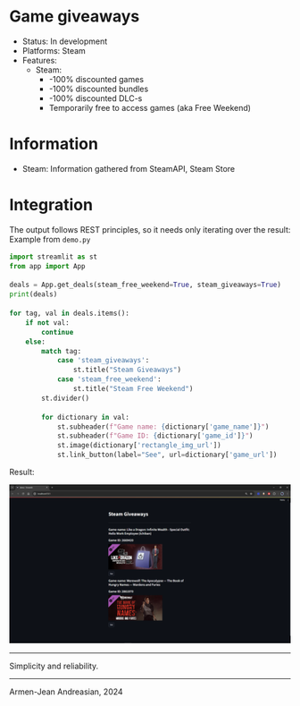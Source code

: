 # Game giveaways

- Status: In development
- Platforms: Steam
- Features: 
  - Steam:
    - -100% discounted games
    - -100% discounted bundles 
    - -100% discounted DLC-s
    - Temporarily free to access games (aka Free Weekend)

# Information
- Steam: Information gathered from SteamAPI, Steam Store

# Integration

The output follows REST principles, so it needs only iterating over the result:
    Example from `demo.py`

```python
import streamlit as st
from app import App

deals = App.get_deals(steam_free_weekend=True, steam_giveaways=True)
print(deals)

for tag, val in deals.items():
    if not val:
        continue
    else:
        match tag:
            case 'steam_giveaways':
                st.title("Steam Giveaways")
            case 'steam_free_weekend':
                st.title("Steam Free Weekend")
        st.divider()

        for dictionary in val:
            st.subheader(f"Game name: {dictionary['game_name']}")
            st.subheader(f"Game ID: {dictionary['game_id']}")
            st.image(dictionary['rectangle_img_url'])
            st.link_button(label="See", url=dictionary['game_url'])
```

Result:

![img.png](github%2Fimg.png)

---
Simplicity and reliability.

---

Armen-Jean Andreasian, 2024
